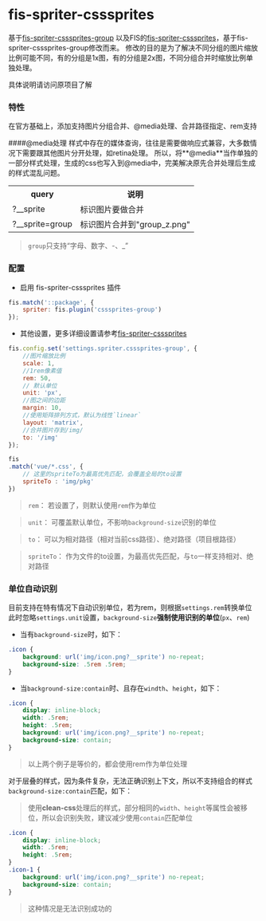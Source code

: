 # fis-spriter-csssprites

基于[fis-spriter-csssprites-group](https://github.com/mudoo/fis-spriter-csssprites-group) 以及FIS的[fis-spriter-csssprites](https://github.com/fex-team/fis-spriter-csssprites)，基于fis-spriter-csssprites-group修改而来。
修改的目的是为了解决不同分组的图片缩放比例可能不同，有的分组是1x图，有的分组是2x图，不同分组合并时缩放比例单独处理。

具体说明请访问原项目了解

### 特性
在官方基础上，添加支持图片分组合并、@media处理、合并路径指定、rem支持

####@media处理
样式中存在的媒体查询，往往是需要做响应式兼容，大多数情况下需要跟其他图片分开处理，如retina处理。
所以，将**@media**当作单独的一部分样式处理，生成的css也写入到@media中，完美解决原先合并处理后生成的样式混乱问题。

<table>
    <tr>
        <th>query</th>
        <th>说明</th>
    </tr>
    <tr>
        <td>?__sprite</td>
        <td>标识图片要做合并</td>
    </tr>
    <tr>
        <td>?__sprite=group</td>
        <td>标识图片合并到"group_z.png"</td>
    </tr>
</table>

> `group`只支持“字母、数字、-、_”

### 配置

* 启用 fis-spriter-csssprites 插件

```javascript
fis.match('::package', {
    spriter: fis.plugin('csssprites-group')
});
```

* 其他设置，更多详细设置请参考[fis-spriter-csssprites](https://github.com/fex-team/fis-spriter-csssprites)

```javascript
fis.config.set('settings.spriter.csssprites-group', {
	//图片缩放比例
	scale: 1,
	//1rem像素值
	rem: 50,
	// 默认单位
	unit: 'px',
    //图之间的边距
    margin: 10,
    //使用矩阵排列方式，默认为线性`linear`
    layout: 'matrix',
    //合并图片存到/img/
    to: '/img'
});

fis
.match('vue/*.css', {
	// 这里的spriteTo为最高优先匹配，会覆盖全局的to设置
	spriteTo : 'img/pkg'
})
```

> `rem`： 若设置了，则默认使用`rem`作为单位

> `unit`： 可覆盖默认单位，不影响`background-size`识别的单位

> `to`： 可以为相对路径（相对当前css路径）、绝对路径（项目根路径）

> `spriteTo`： 作为文件的to设置，为最高优先匹配，与`to`一样支持相对、绝对路径


### 单位自动识别
目前支持在特有情况下自动识别单位，若为rem，则根据`settings.rem`转换单位
此时忽略`settings.unit`设置，`background-size`**强制使用识别的单位**(`px`、`rem`)

* 当有`background-size`时，如下：

```css
.icon {
	background: url('img/icon.png?__sprite') no-repeat;
	background-size: .5rem .5rem;
}
```

* 当`background-size:contain`时、且存在`windth`、`height`，如下：

```css
.icon {
	display: inline-block;
	width: .5rem;
	height: .5rem;
	background: url('img/icon.png?__sprite') no-repeat;
	background-size: contain;
}
```

> 以上两个例子是等价的，都会使用rem作为单位处理

对于层叠的样式，因为条件复杂，无法正确识别上下文，所以不支持组合的样式`background-size:contain`匹配，如下：

> 使用**clean-css**处理后的样式，部分相同的`width`、`height`等属性会被移位，所以会识别失败，建议减少使用`contain`匹配单位

```css
.icon {
	display: inline-block;
	width: .5rem;
	height: .5rem;
}
.icon-1 {
	background: url('img/icon.png?__sprite') no-repeat;
	background-size: contain;
}
```
> 这种情况是无法识别成功的

